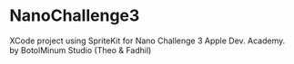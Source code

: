 # NanoChallenge3
XCode project using SpriteKit for Nano Challenge 3 Apple Dev. Academy.
by BotolMinum Studio (Theo & Fadhil)

